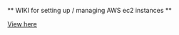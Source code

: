 ** WIKI for setting up / managing AWS ec2 instances **

<a href="https://github.com/sosroInSpace/wordpress_wiki/wiki">View here</a>